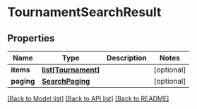 # TournamentSearchResult

## Properties
Name | Type | Description | Notes
------------ | ------------- | ------------- | -------------
**items** | [**list[Tournament]**](Tournament.md) |  | [optional] 
**paging** | [**SearchPaging**](SearchPaging.md) |  | [optional] 

[[Back to Model list]](../README.md#documentation-for-models) [[Back to API list]](../README.md#documentation-for-api-endpoints) [[Back to README]](../README.md)



